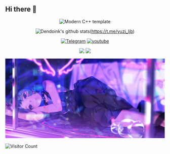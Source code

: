 ## Hi there 👋

<div id="title" align=center>

![Modern C++ template][github-sub-title:img]

![Dendoink's github stats](https://github-readme-stats.vercel.app/api?username=yuzi-ljb&show_icons=true&theme=radical&count_private=true&time=2025010715)(https://t.me/yuzi_ljb)

[![Telegram](https://img.shields.io/badge/Telegram-yuziyuzi-blue)](https://t.me/yuzi_ljb)
[![youtube](https://img.shields.io/badge/video-YouTube-red)](https://www.youtube.com/@yuziyu-zs4xe)


![](https://img.shields.io/badge/性格-内向-pink) 
![](https://img.shields.io/badge/爱好-二次元-red)

</div>

![图片](image/YUZI.jpg)

![Visitor Count](https://profile-counter.glitch.me/yuzi-ljb/count.svg)

[github-sub-title:img]: https://readme-typing-svg.herokuapp.com?font=Segoe+Script&center=true&lines=yizi-ljb.
